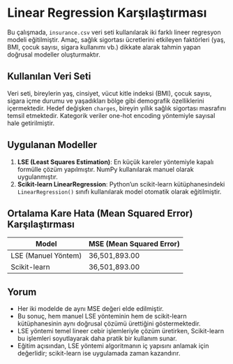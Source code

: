 
# Linear Regression Karşılaştırması

Bu çalışmada, `insurance.csv` veri seti kullanılarak iki farklı lineer regresyon modeli eğitilmiştir. Amaç, sağlık sigortası ücretlerini etkileyen faktörleri (yaş, BMI, çocuk sayısı, sigara kullanımı vb.) dikkate alarak tahmin yapan doğrusal modeller oluşturmaktır.

## Kullanılan Veri Seti

Veri seti, bireylerin yaş, cinsiyet, vücut kitle indeksi (BMI), çocuk sayısı, sigara içme durumu ve yaşadıkları bölge gibi demografik özelliklerini içermektedir. Hedef değişken `charges`, bireyin yıllık sağlık sigortası masrafını temsil etmektedir. Kategorik veriler one-hot encoding yöntemiyle sayısal hale getirilmiştir.

## Uygulanan Modeller

1. **LSE (Least Squares Estimation)**: En küçük kareler yöntemiyle kapalı formülle çözüm yapılmıştır. NumPy kullanılarak manuel olarak uygulanmıştır.
2. **Scikit-learn LinearRegression**: Python’un scikit-learn kütüphanesindeki `LinearRegression()` sınıfı kullanılarak model otomatik olarak eğitilmiştir.

## Ortalama Kare Hata (Mean Squared Error) Karşılaştırması

| Model                 | MSE (Mean Squared Error)       |
|-----------------------|--------------------------------|
| LSE (Manuel Yöntem)   | 36,501,893.00                  |
| Scikit-learn          | 36,501,893.00                  |

## Yorum

- Her iki modelde de aynı MSE değeri elde edilmiştir.
- Bu sonuç, hem manuel LSE yönteminin hem de scikit-learn kütüphanesinin aynı doğrusal çözümü ürettiğini göstermektedir.
- LSE yöntemi temel lineer cebir işlemleriyle çözüm üretirken, Scikit-learn bu işlemleri soyutlayarak daha pratik bir kullanım sunar.
- Eğitim açısından, LSE yöntemi algoritmanın iç yapısını anlamak için değerlidir; scikit-learn ise uygulamada zaman kazandırır.

